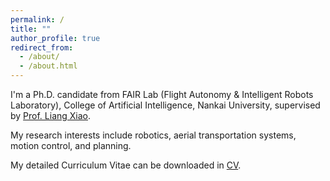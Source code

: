 ```yaml
---
permalink: /
title: ""
author_profile: true
redirect_from: 
  - /about/
  - /about.html
---
```



I'm a Ph.D. candidate from FAIR Lab (Flight Autonomy & Intelligent Robots Laboratory), College of Artificial Intelligence, Nankai University, supervised by [Prof. Liang Xiao](https://ai.nankai.edu.cn/info/1034/4844.htm).

My research interests include robotics, aerial transportation systems, motion control, and planning.

My detailed Curriculum Vitae can be downloaded in [CV](/CV/english-resume.pdf).

